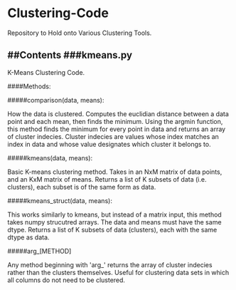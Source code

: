 # Clustering-Code
Repository to Hold onto Various Clustering Tools.

##Contents
###kmeans.py
----
K-Means Clustering Code.

####Methods:

#####comparison(data, means):

  How the data is clustered.  Computes the euclidian distance between a data point and each mean, then finds the minimum.  Using the argmin function, this method finds the minimum for every point in data and returns an array of cluster indecies.  Cluster indecies are values whose index matches an index in data and whose value designates which cluster it belongs to.

#####kmeans(data, means):

  Basic K-means clustering method.  Takes in an NxM matrix of data points, and an KxM matrix of means.  Returns a list of K subsets of data (i.e. clusters), each subset is of the same form as data.

#####kmeans_struct(data, means):

  This works similarly to kmeans, but instead of a matrix input, this method takes numpy strucutred arrays.  The data and means must have the same dtype.   Returns a list of K subsets of data (clusters), each with the same dtype as data.

#####arg_[METHOD]

  Any method beginning with 'arg_' returns the array of cluster indecies rather than the clusters themselves.  Useful for clustering data sets in which all columns do not need to be clustered.

  

